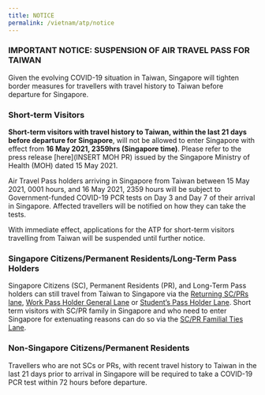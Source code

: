 ```yaml
---
title: NOTICE
permalink: /vietnam/atp/notice
--- 
```


### IMPORTANT NOTICE: SUSPENSION OF AIR TRAVEL PASS FOR TAIWAN 

Given the evolving COVID-19 situation in Taiwan, Singapore will tighten border measures for travellers with travel history to Taiwan before departure for Singapore. 


### Short-term Visitors 

**Short-term visitors with travel history to Taiwan, within the last 21 days before departure for Singapore**, will not be allowed to enter Singapore with effect from **16 May 2021, 2359hrs (Singapore time)**. Please refer to the press release [here](INSERT MOH PR) issued by the Singapore Ministry of Health (MOH) dated 15 May 2021. 

Air Travel Pass holders arriving in Singapore from Taiwan between 15 May 2021, 0001 hours, and 16 May 2021, 2359 hours will be subject to Government-funded COVID-19 PCR tests on Day 3 and Day 7 of their arrival in Singapore. Affected travellers will be notified on how they can take the tests.

With immediate effect, applications for the ATP for short-term visitors travelling from Taiwan will be suspended until further notice. 

### Singapore Citizens/Permanent Residents/Long-Term Pass Holders 

Singapore Citizens (SC), Permanent Residents (PR), and Long-Term Pass holders can still travel from Taiwan to Singapore via the [Returning SC/PRs lane](/sc-pr/requirements-and-process), [Work Pass Holder General Lane](/wphl/overview) or [Student’s Pass Holder Lane](/stpl/requirements-and-process). Short term visitors with SC/PR family in Singapore and who need to enter Singapore for extenuating reasons can do so via the [SC/PR Familial Ties Lane](/scpr-familial-ties-lane/requirements-and-process).

### Non-Singapore Citizens/Permanent Residents

Travellers who are not SCs or PRs, with recent travel history to Taiwan in the last 21 days prior to arrival in Singapore will be required to take a COVID-19 PCR test within 72 hours before departure.
